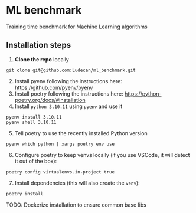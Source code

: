 # ML benchmark
Training time benchmark for Machine Learning algorithms

## Installation steps

1. **Clone the repo** locally
```console
git clone git@github.com:Ludecan/ml_benchmark.git
```
2. Install pyenv following the instructions here: https://github.com/pyenv/pyenv
3. Install poetry following the instructions here: https://python-poetry.org/docs/#installation
4. Install `python 3.10.11` using `pyenv` and use it
```console
pyenv install 3.10.11
pyenv shell 3.10.11
```
5. Tell poetry to use the recently installed Python version
```console
pyenv which python | xargs poetry env use
```
6. Configure poetry to keep venvs locally (if you use VSCode, it will detect it out of the box):
```console
poetry config virtualenvs.in-project true
```
7. Install dependencies (this will also create the `venv`):
```console
poetry install
```


TODO: Dockerize installation to ensure common base libs
